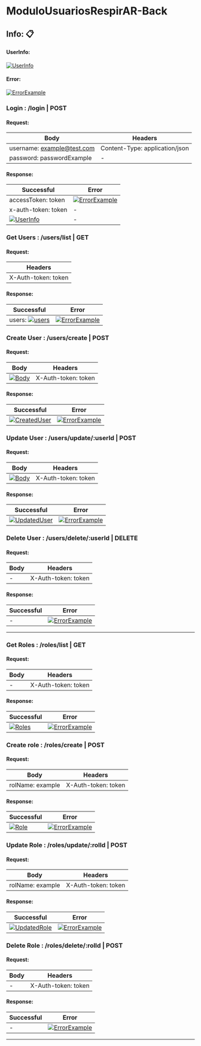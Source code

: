 # ModuloUsuariosRespirAR-Back

## Info: 📋

#### UserInfo:
[![UserInfo](https://i.imgur.com/GI0gNJ7.png "UserInfo")](https://i.imgur.com/GI0gNJ7.png "UserInfo")

#### Error:
[![ErrorExample](https://i.imgur.com/tD3KlZf.png "ErrorExample")](https://i.imgur.com/tD3KlZf.png "ErrorExample")

### Login : /login | POST

#### Request:

|Body   | Headers  |
| ------------ | ------------ |
| username: example@test.com | Content-Type: application/json |
| password: passwordExample  |  - |

#### Response:

|  Successful | Error  |
| ------------ | ------------ |
| accessToken: token  | [![ErrorExample](https://i.imgur.com/tD3KlZf.png "ErrorExample")](https://i.imgur.com/tD3KlZf.png "ErrorExample")  |
|  x-auth-token: token  |-  |
| [![UserInfo](https://i.imgur.com/GI0gNJ7.png "UserInfo")](https://i.imgur.com/GI0gNJ7.png "UserInfo")  | -  |

### Get Users : /users/list | GET

#### Request:
| Headers  |
| ------------ |
| X-Auth-token: token  |


#### Response:

| Successful  | Error   |
| ------------ | ------------ |
| users: [![users](https://i.imgur.com/rFltlHn.png "users")](https://i.imgur.com/rFltlHn.png "users")  | [![ErrorExample](https://i.imgur.com/tD3KlZf.png "ErrorExample")](https://i.imgur.com/tD3KlZf.png "ErrorExample")  |

### Create User : /users/create | POST

#### Request:
| Body  | Headers  |
| ------------ | ------------ |
| [![Body](https://i.imgur.com/LJmmOdE.png "Body")](https://i.imgur.com/LJmmOdE.png "Body")  | X-Auth-token: token  |

#### Response:

| Successful  | Error   |
| ------------ | ------------ |
| [![CreatedUser](https://i.imgur.com/qFsSgMw.png "CreatedUser")](https://i.imgur.com/qFsSgMw.png "CreatedUser") | [![ErrorExample](https://i.imgur.com/tD3KlZf.png "ErrorExample")](https://i.imgur.com/tD3KlZf.png "ErrorExample")  |

### Update User : /users/update/:userId | POST

#### Request:
| Body  | Headers  |
| ------------ | ------------ |
|  [![Body](https://i.imgur.com/xnlUrx7.png "Body")](https://i.imgur.com/xnlUrx7.png "Body")  | X-Auth-token: token  |

#### Response:

| Successful  | Error   |
| ------------ | ------------ |
| [![UpdatedUser](https://i.imgur.com/5fNatrx.png "UpdatedUser")](https://i.imgur.com/5fNatrx.png "UpdatedUser") | [![ErrorExample](https://i.imgur.com/tD3KlZf.png "ErrorExample")](https://i.imgur.com/tD3KlZf.png "ErrorExample") |

### Delete User : /users/delete/:userId | DELETE

#### Request:
| Body  | Headers  |
| ------------ | ------------ |
| -  | X-Auth-token: token  |

#### Response:

| Successful  | Error   |
| ------------ | ------------ |
| - | [![ErrorExample](https://i.imgur.com/tD3KlZf.png "ErrorExample")](https://i.imgur.com/tD3KlZf.png "ErrorExample")  |


<hr />

### Get Roles : /roles/list | GET

#### Request:
| Body  | Headers  |
| ------------ | ------------ |
| -  | X-Auth-token: token  |

#### Response:

| Successful  | Error   |
| ------------ | ------------ |
| [![Roles](https://i.imgur.com/g1KNy2M.png "roles")](https://i.imgur.com/g1KNy2M.png "roles") | [![ErrorExample](https://i.imgur.com/tD3KlZf.png "ErrorExample")](https://i.imgur.com/tD3KlZf.png "ErrorExample")  |

### Create role : /roles/create | POST

#### Request:
| Body  | Headers  |
| ------------ | ------------ |
| rolName: example  | X-Auth-token: token  |

#### Response:

| Successful  | Error   |
| ------------ | ------------ |
| [![Role](https://i.imgur.com/2ziggc5.png "role")](https://i.imgur.com/2ziggc5.png "role") | [![ErrorExample](https://i.imgur.com/tD3KlZf.png "ErrorExample")](https://i.imgur.com/tD3KlZf.png "ErrorExample")  |

### Update Role : /roles/update/:rolId | POST

#### Request:
| Body  | Headers  |
| ------------ | ------------ |
| rolName: example | X-Auth-token: token  |

#### Response:

| Successful  | Error   |
| ------------ | ------------ |
| [![UpdatedRole](https://i.imgur.com/n5VT8dJ.png "UpdatedRole")](https://i.imgur.com/n5VT8dJ.png "UpdatedRole") | [![ErrorExample](https://i.imgur.com/tD3KlZf.png "ErrorExample")](https://i.imgur.com/tD3KlZf.png "ErrorExample")  |

### Delete Role : /roles/delete/:rolId | POST

#### Request:
| Body  | Headers  |
| ------------ | ------------ |
| - | X-Auth-token: token  |

#### Response:

| Successful  | Error   |
| ------------ | ------------ |
|- | [![ErrorExample](https://i.imgur.com/tD3KlZf.png "ErrorExample")](https://i.imgur.com/tD3KlZf.png "ErrorExample")  |

<hr/>
